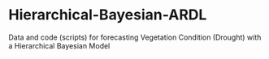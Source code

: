 # Hierarchical-Bayesian-ARDL
Data and code (scripts) for forecasting Vegetation Condition (Drought) with a Hierarchical Bayesian Model
